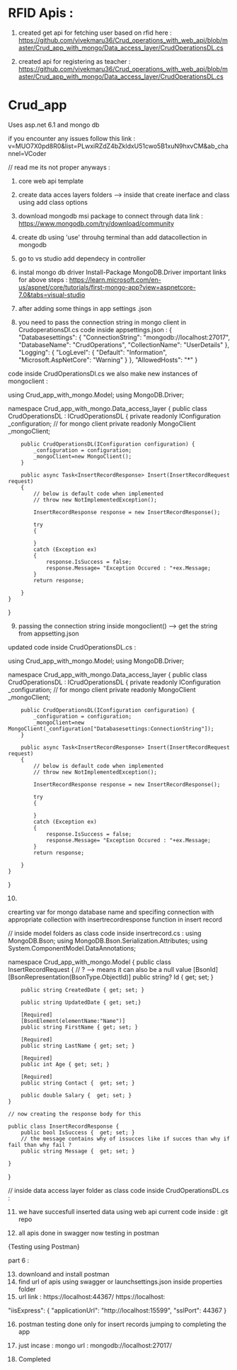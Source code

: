 # RFID Apis :

1) created get api for fetching user based on rfid here :
    https://github.com/vivekmaru36/Crud_operations_with_web_api/blob/master/Crud_app_with_mongo/Data_access_layer/CrudOperationsDL.cs

2) created api for registering as teacher :
     https://github.com/vivekmaru36/Crud_operations_with_web_api/blob/master/Crud_app_with_mongo/Data_access_layer/CrudOperationsDL.cs

# Crud_app
Uses asp.net 6.1 and mongo db 

if you encounter any issues follow this link : v=MUO7X0pd8R0&list=PLwxiRZdZ4bZkldxU51cwo5B1xuN9hxvCM&ab_channel=VCoder

// read me its not proper anyways :

1) core web api template
2) create data acces layers folders --> inside that create inerface and class using add class options
3) download mongodb msi package to connect through data
link : https://www.mongodb.com/try/download/community
4) create db using 'use' throuhg terminal than add datacollection in mongodb
5) go to vs studio add dependecy in controller
6) instal mongo db driver Install-Package MongoDB.Driver
important links for above steps : https://learn.microsoft.com/en-us/aspnet/core/tutorials/first-mongo-app?view=aspnetcore-7.0&tabs=visual-studio

7) after adding some things in app settings .json

8) you need to pass the connection string in mongo client in CrudoperationsDl.cs
code inside appsettings.json :
{
  "Databasesettings": {
    "ConnectionString": "mongodb://localhost:27017",
    "DatabaseName": "CrudOperations",
    "CollectionName": "UserDetails"
  },
  "Logging": {
    "LogLevel": {
      "Default": "Information",
      "Microsoft.AspNetCore": "Warning"
    }
  },
  "AllowedHosts": "*"
}
 
code inside CrudOperationsDl.cs we also make new instances of mongoclient :

using Crud_app_with_mongo.Model;
using MongoDB.Driver;

namespace Crud_app_with_mongo.Data_access_layer
{
    public class CrudOperationsDL : ICrudOperationsDL
    {
        private readonly IConfiguration _configuration;
        // for mongo client
        private readonly MongoClient _mongoClient;

        public CrudOperationsDL(IConfiguration configuration) { 
            _configuration = configuration;
            _mongoClient=new MongoClient();
        }

        public async Task<InsertRecordResponse> Insert(InsertRecordRequest request)
        {
            // below is default code when implemented
            // throw new NotImplementedException();

            InsertRecordResponse response = new InsertRecordResponse();

            try
            {

            }
            catch (Exception ex)
            {
                response.IsSuccess = false;
                response.Message= "Exception Occured : "+ex.Message;
            }
            return response;

        }
    }
}

9) passing the connection string inside mongoclient()
-->
get the string from appsetting.json

updated code inside CrudOperationsDL.cs :

using Crud_app_with_mongo.Model;
using MongoDB.Driver;

namespace Crud_app_with_mongo.Data_access_layer
{
    public class CrudOperationsDL : ICrudOperationsDL
    {
        private readonly IConfiguration _configuration;
        // for mongo client
        private readonly MongoClient _mongoClient;

        public CrudOperationsDL(IConfiguration configuration) { 
            _configuration = configuration;
            _mongoClient=new MongoClient(_configuration["Databasesettings:ConnectionString"]);
        }

        public async Task<InsertRecordResponse> Insert(InsertRecordRequest request)
        {
            // below is default code when implemented
            // throw new NotImplementedException();

            InsertRecordResponse response = new InsertRecordResponse();

            try
            {

            }
            catch (Exception ex)
            {
                response.IsSuccess = false;
                response.Message= "Exception Occured : "+ex.Message;
            }
            return response;

        }
    }
}


10)
crearting var for mongo database name and specifing connection 
with appropriate collection with insertrecordresponse function in insert record

// inside model folders as class
code inside insertrecord.cs :
using MongoDB.Bson;
using MongoDB.Bson.Serialization.Attributes;
using System.ComponentModel.DataAnnotations;

namespace Crud_app_with_mongo.Model
{
    public class InsertRecordRequest
    {
        // ? --> means it can also be a null value
        [BsonId]
        [BsonRepresentation(BsonType.ObjectId)]
        public string? Id { get; set; }

        public string CreatedDate { get; set; }

        public string UpdatedDate { get; set;}

        [Required]
        [BsonElement(elementName:"Name")]
        public string FirstName { get; set; }

        [Required]
        public string LastName { get; set; }

        [Required]
        public int Age { get; set; }

        [Required]
        public string Contact {  get; set; }

        public double Salary {  get; set; }
    }

    // now creating the response body for this

    public class InsertRecordResponse { 
        public bool IsSuccess {  get; set; }
        // the message contains why of issucces like if succes than why if fail than why fail ?
        public string Message {  get; set; } 
    
    }
}

// inside data access layer folder as class
code inside CrudOperationsDL.cs :



11) we have succesfull inserted data using web api 
current code inside : git repo 


12) all apis done in swagger now testing in postman

{Testing using Postman}

part 6 : 

13) downloand and install postman
14) find url of apis using swagger or launchsettings.json inside properties folder
15) url link : https://localhost:44367/
	       https://localhost:

"iisExpress": {
  "applicationUrl": "http://localhost:15599",
  "sslPort": 44367
}


16) postman testing done only for insert records jumping to completing the app 

17) just incase : 
mongo url : mongodb://localhost:27017/

18) Completed

